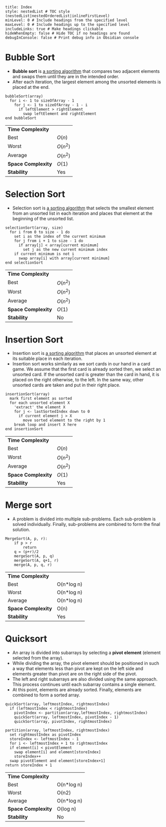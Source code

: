 ```table-of-contents
title: Index
style: nestedList # TOC style (nestedList|nestedOrderedList|inlineFirstLevel)
minLevel: 0 # Include headings from the specified level
maxLevel: 0 # Include headings up to the specified level
includeLinks: true # Make headings clickable
hideWhenEmpty: false # Hide TOC if no headings are found
debugInConsole: false # Print debug info in Obsidian console
```
# Bubble Sort
+ **Bubble sort** is [a sorting algorithm](https://www.programiz.com/dsa/sorting-algorithm) that compares two adjacent elements and swaps them until they are in the intended order.
+ After each iteration, the largest element among the unsorted elements is placed at the end.
```
bubbleSort(array)
  for i <- 1 to sizeOfArray - 1
    for j <- 1 to sizeOfArray - 1 - i
      if leftElement > rightElement
        swap leftElement and rightElement
end bubbleSort
```

|                      |          |
| -------------------- | -------- |
| **Time Complexity**  |          |
| Best                 | $O(n)$   |
| Worst                | $O(n^2$) |
| Average              | $O(n^2)$ |
| **Space Complexity** | $O(1)$   |
| **Stability**        | Yes      |
# Selection Sort
+ Selection sort is [a sorting algorithm](https://www.programiz.com/dsa/sorting-algorithm) that selects the smallest element from an unsorted list in each iteration and places that element at the beginning of the unsorted list.
```
selectionSort(array, size)
  for i from 0 to size - 1 do
    set i as the index of the current minimum
    for j from i + 1 to size - 1 do
      if array[j] < array[current minimum]
        set j as the new current minimum index
    if current minimum is not i
      swap array[i] with array[current minimum]
end selectionSort
```

|                      |          |
| -------------------- | -------- |
| **Time Complexity**  |          |
| Best                 | $O(n^2)$ |
| Worst                | $O(n^2)$ |
| Average              | $O(n^2)$ |
| **Space Complexity** | $O(1)$   |
| **Stability**        | No       |
# Insertion Sort
+ Insertion sort is [a sorting algorithm](https://www.programiz.com/dsa/sorting-algorithm) that places an unsorted element at its suitable place in each iteration.
+ Insertion sort works similarly as we sort cards in our hand in a card game. We assume that the first card is already sorted then, we select an unsorted card. If the unsorted card is greater than the card in hand, it is placed on the right otherwise, to the left. In the same way, other unsorted cards are taken and put in their right place.
```
insertionSort(array)
  mark first element as sorted
  for each unsorted element X
    'extract' the element X
    for j <- lastSortedIndex down to 0
      if current element j > X
        move sorted element to the right by 1
    break loop and insert X here
end insertionSort
```

|                      |          |
| -------------------- | -------- |
| **Time Complexity**  |          |
| Best                 | $O(n)$   |
| Worst                | $O(n^2)$ |
| Average              | $O(n^2)$ |
| **Space Complexity** | $O(1)$   |
| **Stability**        | Yes      |
# Merge sort
+ A problem is divided into multiple sub-problems. Each sub-problem is solved individually. Finally, sub-problems are combined to form the final solution.
```
MergeSort(A, p, r):
    if p > r 
        return
    q = (p+r)/2
    mergeSort(A, p, q)
    mergeSort(A, q+1, r)
    merge(A, p, q, r)
```

|                      |            |
| -------------------- | ---------- |
| **Time Complexity**  |            |
| Best                 | O(n*log n) |
| Worst                | O(n*log n) |
| Average              | O(n*log n) |
| **Space Complexity** | O(n)       |
| **Stability**        | Yes        |
# Quicksort
+  An array is divided into subarrays by selecting a **pivot element** (element selected from the array). 
+ While dividing the array, the pivot element should be positioned in such a way that elements less than pivot are kept on the left side and elements greater than pivot are on the right side of the pivot.
+  The left and right subarrays are also divided using the same approach. This process continues until each subarray contains a single element.
+  At this point, elements are already sorted. Finally, elements are combined to form a sorted array.
```
quickSort(array, leftmostIndex, rightmostIndex)
  if (leftmostIndex < rightmostIndex)
    pivotIndex <- partition(array,leftmostIndex, rightmostIndex)
    quickSort(array, leftmostIndex, pivotIndex - 1)
    quickSort(array, pivotIndex, rightmostIndex)

partition(array, leftmostIndex, rightmostIndex)
  set rightmostIndex as pivotIndex
  storeIndex <- leftmostIndex - 1
  for i <- leftmostIndex + 1 to rightmostIndex
  if element[i] < pivotElement
    swap element[i] and element[storeIndex]
    storeIndex++
  swap pivotElement and element[storeIndex+1]
return storeIndex + 1
```

|                      |            |
| -------------------- | ---------- |
| **Time Complexity**  |            |
| Best                 | O(n*log n) |
| Worst                | O(n2)      |
| Average              | O(n*log n) |
| **Space Complexity** | O(log n)   |
| **Stability**        | No         |